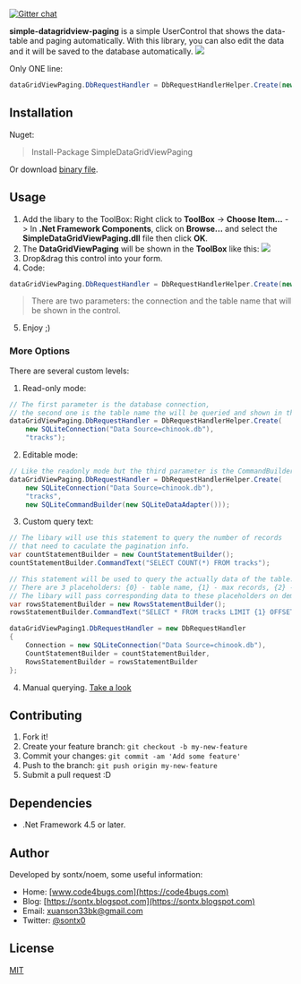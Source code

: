 [![Gitter chat](https://badges.gitter.im/Join%20Chat.svg)](https://gitter.im/simple-datagridview-paging/Lobby#)

**simple-datagridview-paging** is a simple UserControl that shows the data-table and paging automatically.
With this library, you can also edit the data and it will be saved to the database automatically.
![](https://3.bp.blogspot.com/-76IqcXrupWc/Wzzowu0OxNI/AAAAAAAAVRs/J2Xwqp4aN7ce02rEfMB47HmlGxQpwoYOgCLcBGAs/Capture.PNG)

Only ONE line:
``` cs
dataGridViewPaging.DbRequestHandler = DbRequestHandlerHelper.Create(new SQLiteConnection("Data Source=chinook.db"), "tracks");
```

## Installation
Nuget:

> Install-Package SimpleDataGridViewPaging

Or download [binary file](https://github.com/sontx/simple-datagridview-paging/releases).

## Usage

1. Add the libary to the ToolBox: Right click to **ToolBox** -> **Choose Item...** -> In **.Net Framework Components**, click on **Browse...** and select the **SimpleDataGridViewPaging.dll** file then click **OK**.
2. The **DataGridViewPaging** will be shown in the **ToolBox** like this: ![](https://camo.githubusercontent.com/a9e6ae4695fdac87b32f247b001bbd00622cd1bb/68747470733a2f2f6c68332e676f6f676c6575736572636f6e74656e742e636f6d2f2d7448727779656c73724a672f5636625778556b79484c492f414141414141414150646f2f713473314163794c636b59696e61527054545a4235316f70697941704252345077434b67422f73302f436170747572652e504e47)
3. Drop&drag this control into your form.
4. Code:
``` cs
dataGridViewPaging.DbRequestHandler = DbRequestHandlerHelper.Create(new SQLiteConnection("Data Source=chinook.db"), "tracks");
```

> There are two parameters: the connection and the table name that will be shown in the control.

5. Enjoy ;)

### More Options
There are several custom levels:
1. Read-only mode:

``` cs
// The first parameter is the database connection,
// the second one is the table name the will be queried and shown in the control.
dataGridViewPaging.DbRequestHandler = DbRequestHandlerHelper.Create(
    new SQLiteConnection("Data Source=chinook.db"),
    "tracks");
```

2. Editable mode:
``` cs
// Like the readonly mode but the third parameter is the CommandBuilder object. 
dataGridViewPaging.DbRequestHandler = DbRequestHandlerHelper.Create(
    new SQLiteConnection("Data Source=chinook.db"),
    "tracks",
    new SQLiteCommandBuilder(new SQLiteDataAdapter()));
```

3. Custom query text:
``` cs
// The libary will use this statement to query the number of records
// that need to caculate the pagination info.
var countStatementBuilder = new CountStatementBuilder();
countStatementBuilder.CommandText("SELECT COUNT(*) FROM tracks");

// This statement will be used to query the actually data of the table.
// There are 3 placeholders: {0} - table name, {1} - max records, {2} - page offset.
// The libary will pass corresponding data to these placeholders on demand.
var rowsStatementBuilder = new RowsStatementBuilder();
rowsStatementBuilder.CommandText("SELECT * FROM tracks LIMIT {1} OFFSET {2}");

dataGridViewPaging1.DbRequestHandler = new DbRequestHandler
{
    Connection = new SQLiteConnection("Data Source=chinook.db"),
    CountStatementBuilder = countStatementBuilder,
    RowsStatementBuilder = rowsStatementBuilder
};
```

4. Manual querying. [Take a look](https://github.com/sontx/simple-datagridview-paging/blob/master/Examples/ManualQueryWithReadOnlyForm.cs)

## Contributing
1. Fork it!
2. Create your feature branch: `git checkout -b my-new-feature`
3. Commit your changes: `git commit -am 'Add some feature'`
4. Push to the branch: `git push origin my-new-feature`
5. Submit a pull request :D

## Dependencies

 - .Net Framework 4.5 or later.

## Author
Developed by sontx/noem, some useful information:

 - Home: [www.code4bugs.com](https://code4bugs.com)
 - Blog: [https://sontx.blogspot.com](https://sontx.blogspot.com)
 - Email: <a href="mailto:xuanson33bk@gmail.com">xuanson33bk@gmail.com</a>
 - Twitter: [@sontx0](https://twitter.com/sontx0)

## License
[MIT](https://github.com/sontx/simple-datagridview-paging/blob/master/LICENSE)
